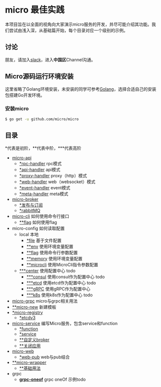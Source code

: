 # micro 最佳实践

本项目旨在以全面的视角向大家演示micro服务的开发，并尽可能介绍其功能。我们尝试由浅入深，从基础篇开始，每个目录对应一个级别的示例。

## 讨论

朋友，请加入[slack](http://slack.micro.mu/)，进入**中国区**Channel沟通。

## Micro源码运行环境安装

这里省略了Golang环境安装，未安装的同学可参考[Golang][golang-cn]，选择合适自己的安装包搭建Go开发环境。

### 安装micro

```bash
$ go get -u github.com/micro/micro
```

## 目录

*代表是初阶，**代表中阶，***代表高阶

- [micro-api](./basic-practices/micro-api) 
  - [*rpc-handler](./basic-practices/micro-api/rpc) rpc模式
  - [*api-handler](./basic-practices/micro-api/api) api模式
  - [*proxy-handler](./basic-practices/micro-api/proxy) proxy（http）模式
  - [*web-handler](./basic-practices/micro-api/web) web（websocket）模式
  - [*event-handler](./basic-practices/micro-api/event) event模式
  - [*meta-handler](./basic-practices/micro-api/meta) meta模式
- [micro-broker](./basic-practices/micro-broker) 
  - [*发布与订阅](./basic-practices/micro-broker/basic) 
  - [*rabbitMQ](./basic-practices/micro-broker/rabbitmq) 
- [micro-cli](./middle-practices/micro-cli) 如何使用命令行接口
  - [**flag](./middle-practices/micro-cli/flags) 如何使用flag
- micro-config 如何读取配置
  - local  本地
    - [*file](./basic-practices/micro-config) 基于文件配置
    - [**env](./basic-practices/micro-config) 使用环境变量配置
    - [**flag](./basic-practices/micro-config) 使用命令行参数配置
    - [**memory](./basic-practices/micro-config) 使用环境变量配置
    - [**microcli](./basic-practices/micro-config) 使用MicroCli指令参数配置
  - [***center](./senior-practices/micro-config) 使用配置中心 todo
    - [***consul](./senior-practices/micro-config/consul) 使用consul作为配置中心 todo
    - [***etcd](./senior-practices/micro-config/etcd) 使用etcd作为配置中心 todo
    - [***gRPC](./senior-practices/micro-config/gRPC) 使用gRPC作为配置中心
    - [***k8s](./senior-practices/micro-config/k8s) 使用k8s作为配置中心 todo
- [micro-grpc](./middle-practices/micro-grpc) micro与grpc相关用法
- [**micro-new](./middle-practices/micro-new) 新建模板
- [*micro-registry](./basic-practices/micro-registry) 
  - [*etcdv3](./basic-practices/micro-registry/etcdv3)
- [micro-service](./basic-practices/micro-service) 编写Micro服务，包含service和function
  - [*function](./basic-practices/micro-service/function)
  - [*service](./basic-practices/micro-service/service)
  - [**自定义broker](./middle-practices/micro-service/custom-broker)
  - [**关闭应用](./middle-practices/micro-service/shutdown)
- [micro-web](./basic-practices/micro-web) 
  - [*web-pub](./basic-practices/micro-web/web-pub) web与pub结合
- [**micro-wrapper](./middle-practices/micro-wrapper) 
  - [**基础用法](./middle-practices/micro-wrapper/basic)
- grpc
  - [**grpc-oneof**](./middle-practices/grpc-oneof) grpc oneOf 示例todo

[golang-cn]: https://golang.google.cn/
[tutorials]: https://github.com/micro-in-cn/tutorials

